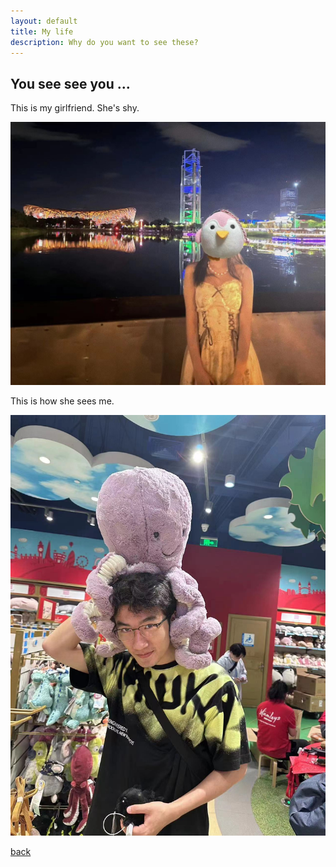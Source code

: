 ```yaml
---
layout: default
title: My life
description: Why do you want to see these?
---
```


## You see see you ...

This is my girlfriend. She's shy.

![Branching](npy.jpg)

This is how she sees me.

![Branching](alsome.jpg)

[back](./)
